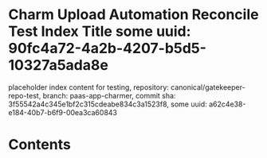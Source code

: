 # Charm Upload Automation Reconcile Test Index Title some uuid: 90fc4a72-4a2b-4207-b5d5-10327a5ada8e
 placeholder index content for testing,  repository: canonical/gatekeeper-repo-test,  branch: paas-app-charmer,  commit sha: 3f55542a4c345e1bf2c315cdeabe834c3a1523f8,  some uuid: a62c4e38-e184-40b7-b6f9-00ea3ca60843

# Contents